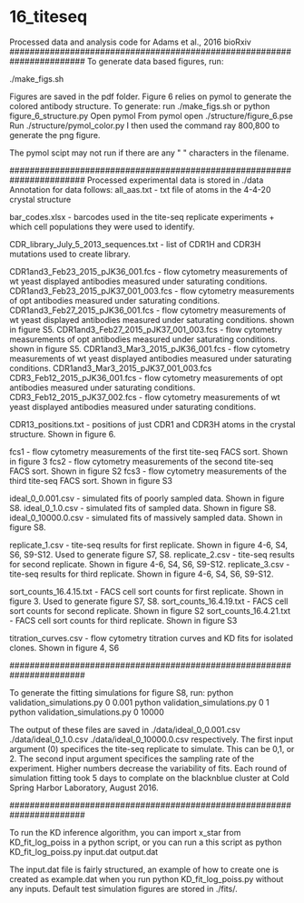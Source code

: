 # 16_titeseq
Processed data and analysis code for Adams et al., 2016 bioRxiv
#######################################################################
To generate data based figures, run: 

./make_figs.sh

Figures are saved in the pdf folder. 
Figure 6 relies on pymol to generate the colored antibody structure. To generate:
run ./make_figs.sh 
or
python figure_6_structure.py
Open pymol
From pymol open ./structure/figure_6.pse
Run ./structure/pymol_color.py
I then used the command ray 800,800 to generate the png figure.

The pymol scipt may not run if there are any " " characters in the filename.

#######################################################################
Processed experimental data is stored in ./data
Annotation for data follows:
all_aas.txt - txt file of atoms in the 4-4-20 crystal structure

bar_codes.xlsx - barcodes used in the tite-seq replicate experiments + which cell populations they were used to identify.

CDR_library_July_5_2013_sequences.txt - list of CDR1H and CDR3H mutations used to create library.

CDR1and3_Feb23_2015_pJK36_001.fcs - flow cytometry measurements of wt yeast displayed antibodies measured under saturating conditions. 
CDR1and3_Feb23_2015_pJK37_001_003.fcs - flow cytometry measurements of opt antibodies measured under saturating conditions.
CDR1and3_Feb27_2015_pJK36_001.fcs - flow cytometry measurements of wt yeast displayed antibodies measured under saturating conditions. shown in figure S5.
CDR1and3_Feb27_2015_pJK37_001_003.fcs - flow cytometry measurements of opt antibodies measured under saturating conditions. shown in figure S5.
CDR1and3_Mar3_2015_pJK36_001.fcs - flow cytometry measurements of wt yeast displayed antibodies measured under saturating conditions. 
CDR1and3_Mar3_2015_pJK37_001_003.fcs
CDR3_Feb12_2015_pJK36_001.fcs - flow cytometry measurements of opt antibodies measured under saturating conditions.
CDR3_Feb12_2015_pJK37_002.fcs - flow cytometry measurements of wt yeast displayed antibodies measured under saturating conditions. 

CDR13_positions.txt - positions of just CDR1 and CDR3H atoms in the crystal structure. Shown in figure 6.

fcs1 - flow cytometry measurements of the first tite-seq FACS sort. Shown in figure 3
fcs2 - flow cytometry measurements of the second tite-seq FACS sort. Shown in figure S2
fcs3 - flow cytometry measurements of the third tite-seq FACS sort. Shown in figure S3

ideal_0_0.001.csv - simulated fits of poorly sampled data. Shown in figure S8.
ideal_0_1.0.csv - simulated fits of sampled data. Shown in figure S8.
ideal_0_10000.0.csv - simulated fits of massively sampled data. Shown in figure S8.

replicate_1.csv - tite-seq results for first replicate. Shown in figure 4-6, S4, S6, S9-S12. Used to generate figure S7, S8. 
replicate_2.csv - tite-seq results for second replicate. Shown in figure 4-6, S4, S6, S9-S12.
replicate_3.csv - tite-seq results for third replicate. Shown in figure 4-6, S4, S6, S9-S12.

sort_counts_16.4.15.txt - FACS cell sort counts for first replicate. Shown in figure 3. Used to generate figure S7, S8.
sort_counts_16.4.19.txt - FACS cell sort counts for second replicate. Shown in figure S2
sort_counts_16.4.21.txt - FACS cell sort counts for third replicate. Shown in figure S3

titration_curves.csv - flow cytometry titration curves and KD fits for isolated clones. Shown in figure 4, S6

#######################################################################

To generate the fitting simulations for figure S8, run:
python validation_simulations.py 0 0.001
python validation_simulations.py 0 1
python validation_simulations.py 0 10000

The output of these files are saved in ./data/ideal_0_0.001.csv
./data/ideal_0_1.0.csv
./data/ideal_0_10000.0.csv
respectively. The first input argument (0) specifices the tite-seq replicate to simulate. This can be 0,1, or 2. The second input argument specifices the sampling rate of the experiment. Higher numbers decrease the variability of fits. Each round of simulation fitting took 5 days to complate on the blacknblue cluster at Cold Spring Harbor Laboratory, August 2016. 

#######################################################################

To run the KD inference algorithm, you can import x_star from KD_fit_log_poiss in a python script, or you can run a this script as 
python KD_fit_log_poiss.py input.dat output.dat

The input.dat file is fairly structured, an example of how to create one is created as example.dat when you run 
python KD_fit_log_poiss.py
without any inputs. Default test simulation figures are stored in ./fits/.

